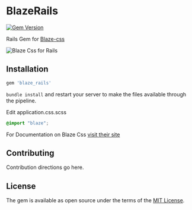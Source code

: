 # BlazeRails
 [![Gem Version](https://badge.fury.io/rb/blaze_rails.svg)](https://badge.fury.io/rb/blaze_rails)

 Rails Gem for [Blaze-css](http://blazecss.com/)

![Blaze Css for Rails](http://blazecss.com/images/blaze.png)


 ## Installation

 ```ruby
 gem 'blaze_rails'
 ```

 `bundle install` and restart your server to make the files available through the pipeline.


Edit application.css.scss
 ```css
 @import "blaze";
 ```
For Documentation on Blaze Css [visit their site](http://blazecss.com/)

 ## Contributing
 Contribution directions go here.

 ## License
 The gem is available as open source under the terms of the [MIT License](http://opensource.org/licenses/MIT).

